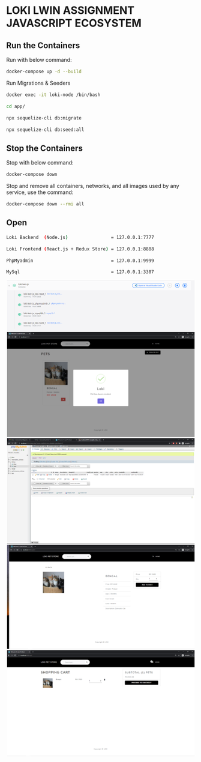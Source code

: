 # LOKI LWIN ASSIGNMENT JAVASCRIPT ECOSYSTEM

## Run the Containers
Run with below command:
```bash
docker-compose up -d --build
```
Run Migrations & Seeders
```bash
docker exec -it loki-node /bin/bash
```
```bash
cd app/
```
```bash
npx sequelize-cli db:migrate
```
```bash
npx sequelize-cli db:seed:all
```

## Stop the Containers
Stop with below command:
```bash
docker-compose down
```

Stop and remove all containers, networks, and all images used by any service, use the command:
```bash
docker-compose down --rmi all
```

## Open
```bash
Loki Backend  (Node.js)                = 127.0.0.1:7777
```
```bash
Loki Frontend (React.js + Redux Store) = 127.0.0.1:8888
```
```bash
PhpMyadmin                             = 127.0.0.1:9999
```
```bash
MySql                                  = 127.0.0.1:3307
```
<p align="center">
<kbd>
    <img src="https://github.com/lwinmoethu25/loki-lwin-js/blob/master/screenshot/docker_desktop.PNG" width="500">
</kbd>
<br>
<kbd>
    <img src="https://github.com/lwinmoethu25/loki-lwin-js/blob/master/screenshot/create_pet.PNG" width="500">
</kbd>
<br>
<kbd>
    <img src="https://github.com/lwinmoethu25/loki-lwin-js/blob/master/screenshot/db.PNG" width="500">
</kbd>
<br>
<kbd>
    <img src="https://github.com/lwinmoethu25/loki-lwin-js/blob/master/screenshot/pet_detail.PNG" width="500">
</kbd>
<br>
<kbd>
    <img src="https://github.com/lwinmoethu25/loki-lwin-js/blob/master/screenshot/add_to_cart.PNG" width="500">
</kbd>
</p>